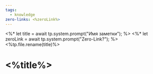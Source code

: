 ```yaml
---
tags:
  - knowledge
zero-links: <%zeroLink%>
---
```

<%* let title = await tp.system.prompt("Имя заметки"); %>
<%* let zeroLink = await tp.system.prompt("Zero-Link?"); %>
<%tp.file.rename(title)%>
# <%title%>

